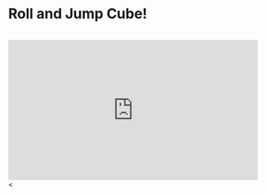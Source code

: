 <html>
<h1>Roll and Jump Cube!</h1>
<br>
<script>
window.onload = function() {
    var thegamelink = "https://play.idevgames.co.uk/embed/roll-and-jump-cube";
    var ref = document.referrer;
    var theurl = document.referrer;
    ref = ref.substring(ref.indexOf("://") + 3)
    ref = ref.split("/")[0];
    if(ref == "my-ga.me"){
        theurl = "true"
    } else {
        theurl = "false"
    } 
    document.getElementById("embededGame").src = thegamelink+"/"+theurl;
}
</script>
<div style="position: relative;height: 0;overflow: hidden;padding-bottom: 56.25%;">
    <iframe id="embededGame" src="https://play.idevgames.co.uk/embed/roll-and-jump-cube" width="840px" height="480px" 
    scrolling="no" seamless="seamless" frameBorder="0" style="position: absolute;top:0;left: 0;width: 100%;height: 100%;">Browser not compatible.</iframe>
</div>
<

